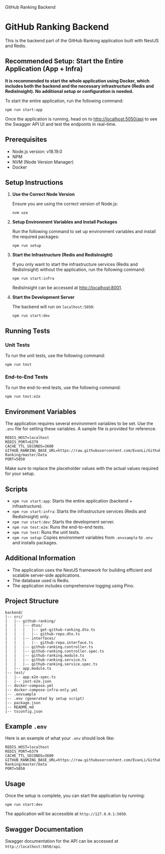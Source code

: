   GitHub Ranking Backend

GitHub Ranking Backend
======================

This is the backend part of the GitHub Ranking application built with NestJS and Redis.

Recommended Setup: Start the Entire Application (App + Infra)
-------------------------------------------------------------

**It is recommended to start the whole application using Docker, which includes both the backend and the necessary infrastructure (Redis and RedisInsight). No additional setup or configuration is needed.**

To start the entire application, run the following command:

    npm run start:app

Once the application is running, head on to [http://localhost:5050/api](http://localhost:5050/api) to see the Swagger API UI and test the endpoints in real-time.

Prerequisites
-------------

*   Node.js version: v18.19.0
*   NPM
*   NVM (Node Version Manager)
*   Docker

Setup Instructions
------------------

1.  **Use the Correct Node Version**
    
    Ensure you are using the correct version of Node.js:
    
        nvm use
    
2.  **Setup Environment Variables and Install Packages**
    
    Run the following command to set up environment variables and install the required packages:
    
        npm run setup
    
3.  **Start the Infrastructure (Redis and RedisInsight)**
    
    If you only want to start the infrastructure services (Redis and RedisInsight) without the application, run the following command:
    
        npm run start:infra
    
    RedisInsight can be accessed at [http://localhost:8001](http://localhost:8001).
    
4.  **Start the Development Server**
    
    The backend will run on `localhost:5050`:
    
        npm run start:dev
    

Running Tests
-------------

### Unit Tests

To run the unit tests, use the following command:

    npm run test

### End-to-End Tests

To run the end-to-end tests, use the following command:

    npm run test:e2e

Environment Variables
---------------------

The application requires several environment variables to be set. Use the `.env` file for setting these variables. A sample file is provided for reference.

    REDIS_HOST=localhost
    REDIS_PORT=6379
    CACHE_TTL_SECONDS=3600
    GITHUB_RANKING_BASE_URL=https://raw.githubusercontent.com/EvanLi/Github-Ranking/master/Data
    PORT=5050

Make sure to replace the placeholder values with the actual values required for your setup.

Scripts
-------

*   `npm run start:app`: Starts the entire application (backend + infrastructure).
*   `npm run start:infra`: Starts the infrastructure services (Redis and RedisInsight) only.
*   `npm run start:dev`: Starts the development server.
*   `npm run test:e2e`: Runs the end-to-end tests.
*   `npm run test`: Runs the unit tests.
*   `npm run setup`: Copies environment variables from `.envsample` to `.env` and installs packages.

Additional Information
----------------------

*   The application uses the NestJS framework for building efficient and scalable server-side applications.
*   The database used is Redis.
*   The application includes comprehensive logging using Pino.

Project Structure
-----------------

    backend/
    |-- src/
    |   |-- github-ranking/
    |   |   |-- dtos/
    |   |   |   |-- get-github-ranking.dto.ts
    |   |   |   |-- github-repo.dto.ts
    |   |   |-- interfaces/
    |   |   |   |-- github-repo.interface.ts
    |   |   |-- github-ranking.controller.ts
    |   |   |-- github-ranking.controller.spec.ts
    |   |   |-- github-ranking.module.ts
    |   |   |-- github-ranking.service.ts
    |   |   |-- github-ranking.service.spec.ts
    |   |-- app.module.ts
    |-- test/
    |   |-- app.e2e-spec.ts
    |   |-- jest-e2e.json
    |-- docker-compose.yml
    |-- docker-compose-infra-only.yml
    |-- .envsample
    |-- .env (generated by setup script)
    |-- package.json
    |-- README.md
    |-- tsconfig.json

Example `.env`
--------------

Here is an example of what your `.env` should look like:

    REDIS_HOST=localhost
    REDIS_PORT=6379
    CACHE_TTL_SECONDS=3600
    GITHUB_RANKING_BASE_URL=https://raw.githubusercontent.com/EvanLi/Github-Ranking/master/Data
    PORT=5050

Usage
-----

Once the setup is complete, you can start the application by running:

    npm run start:dev

The application will be accessible at `http://127.0.0.1:5050`.

Swagger Documentation
---------------------

Swagger documentation for the API can be accessed at `http://localhost:5050/api`.